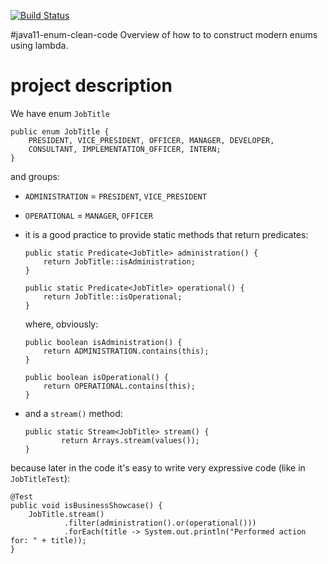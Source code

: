 [![Build Status](https://travis-ci.com/mtumilowicz/java11-enum-clean-code.svg?branch=master)](https://travis-ci.com/mtumilowicz/java11-enum-clean-code)

#java11-enum-clean-code
Overview of how to to construct modern enums using lambda.

# project description
We have enum `JobTitle` 

```
public enum JobTitle {
    PRESIDENT, VICE_PRESIDENT, OFFICER, MANAGER, DEVELOPER,
    CONSULTANT, IMPLEMENTATION_OFFICER, INTERN;
}
```

and groups:
* `ADMINISTRATION` = `PRESIDENT`, `VICE_PRESIDENT`
* `OPERATIONAL` = `MANAGER`, `OFFICER`

* it is a good practice to provide static methods that return predicates:
    ```
    public static Predicate<JobTitle> administration() {
        return JobTitle::isAdministration;
    }
    
    public static Predicate<JobTitle> operational() {
        return JobTitle::isOperational;
    }
    ```
    where, obviously:
    ```
    public boolean isAdministration() {
        return ADMINISTRATION.contains(this);
    }
    
    public boolean isOperational() {
        return OPERATIONAL.contains(this);
    }
    ```
* and a `stream()` method:
    ```
    public static Stream<JobTitle> stream() {
            return Arrays.stream(values());
    }
    ```

because later in the code it's easy to write very expressive code
(like in `JobTitleTest`):
```
@Test
public void isBusinessShowcase() {
    JobTitle.stream()
            .filter(administration().or(operational()))
            .forEach(title -> System.out.println("Performed action for: " + title));
}
```